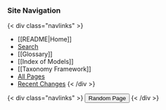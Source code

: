 ### Site Navigation

{< div class="navlinks" >}
- [[README|Home]]
- [Search](/search.html)  
- [[Glossary]]  
- [[Index of Models]]  
- [[Taxonomy Framework]]  
- [All Pages](/all-pages.html)  
- [Recent Changes](/recent-pages.html)
{< /div >}

{< div class="navlinks" >}
  <button onclick="location.href=`${randomPageLink()}`">
    Random Page
  </button>
{< /div >}

